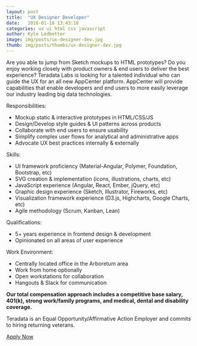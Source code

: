 ```yaml
---
layout: post
title:  "UX Designer Developer"
date:   2016-01-18 13:43:18
categories: ux ui html css javascript
author: Kyle Ledbetter
image: img/posts/ux-designer-dev.jpg
thumb: img/posts/thumbs/ux-designer-dev.jpg
---
```

Are you able to jump from Sketch mockups to HTML prototypes? Do you enjoy working closely with product owners & end users to deliver the best experience? Teradata Labs is looking for a talented individual who can guide the UX for an all new AppCenter platform. AppCenter will provide capabilities that enable developers and end users to more easily leverage our industry leading big data technologies.

Responsibilities:

- Mockup static & interactive prototypes in HTML/CSS/JS
- Design/Develop style guides & UI patterns across products
- Collaborate with end users to ensure usability
- Simplify complex user flows for analytical and administrative apps
- Advocate UX best practices internally & externally

Skills:

- UI framework proficiency (Material-Angular, Polymer, Foundation, Bootstrap, etc)
- SVG creation & implementation (icons, illustrations, charts, etc)
- JavaScript experience (Angular, React, Ember, jQuery, etc)
- Graphic design experience (Sketch, Illustrator, Fireworks, etc)
- Visualization framework experience (D3.js, Highcharts, Google Charts, etc)
- Agile methodology (Scrum, Kanban, Lean)

Qualifications:

- 5+ years experience in frontend design & development
- Opinionated on all areas of user experience

Work Environment:

- Centrally located office in the Arboretum area
- Work from home optionally
- Open workstations for collaboration
- Hangouts &amp; Slack for communication

**Our total compensation approach includes a competitive base salary, 401(k), strong work/family programs, and medical, dental and disability coverage.**

Teradata is an Equal Opportunity/Affirmative Action Employer and commits to hiring returning veterans.

<a href="https://teradata.taleo.net/careersection/prof/jobdetail.ftl?job=164891" class="mdl-button mdl-js-button mdl-button--raised mdl-js-ripple-effect mdl-button--accent" target="_blank">
  Apply Now
</a>
